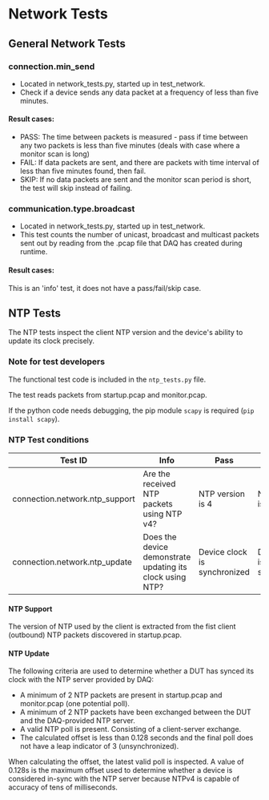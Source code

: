 # Network Tests

## General Network Tests

### connection.min_send
- Located in network_tests.py, started up in test_network.
- Check if a device sends any data packet at a frequency of less than five minutes.

#### Result cases:
- PASS: The time between packets is measured - pass if time between any two packets is less than five minutes (deals with case where a monitor scan is long)
- FAIL: If data packets are sent, and there are packets with time interval of less than five minutes found, then fail.
- SKIP: If no data packets are sent and the monitor scan period is short, the test will skip instead of failing.

### communication.type.broadcast
- Located in network_tests.py, started up in test_network.
- This test counts the number of unicast, broadcast and multicast packets sent out by reading from the .pcap file that DAQ has created during runtime.

#### Result cases:
This is an 'info' test, it does not have a pass/fail/skip case.


## NTP Tests
The NTP tests inspect the client NTP version and the device's ability to update its clock precisely.

### Note for test developers 
The functional test code is included in the `ntp_tests.py` file.

The test reads packets from startup.pcap and monitor.pcap.

If the python code needs debugging, the pip module `scapy` is required (`pip install scapy`).

### NTP Test conditions
| Test ID |  Info | Pass | Fail | Skip |
|---|---|---|---|---|
| connection.network.ntp_support | Are the received NTP packets using NTP v4? | NTP version is 4 | NTP version is not 4 | No NTP packets are received |
| connection.network.ntp_update | Does the device demonstrate updating its clock using NTP? | Device clock is synchronized | Device clock is not synchronized | Not enough NTP packets are received |

#### NTP Support ####
The version of NTP used by the client is extracted from the fist client (outbound) NTP packets discovered in startup.pcap.

#### NTP Update ####
The following criteria are used to determine whether a DUT has synced its clock with the NTP server provided by DAQ:
 - A minimum of 2 NTP packets are present in startup.pcap and monitor.pcap (one potential poll).
 - A minimum of 2 NTP packets have been exchanged between the DUT and the DAQ-provided NTP server.
 - A valid NTP poll is present. Consisting of a client-server exchange.
 - The calculated offset is less than 0.128 seconds and the final poll does not have a leap indicator of 3 (unsynchronized).

When calculating the offset, the latest valid poll is inspected. A value of 0.128s is the maximum offset used to determine whether a device is considered in-sync with the NTP server because NTPv4 is capable of accuracy of tens of milliseconds.
